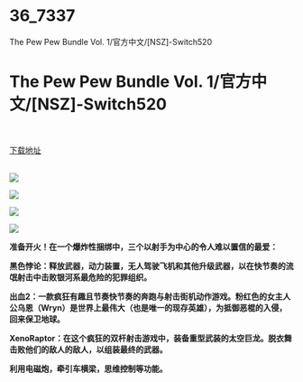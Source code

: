 # 36_7337
The Pew Pew Bundle Vol. 1/官方中文/[NSZ]-Switch520
# The Pew Pew Bundle Vol. 1/官方中文/[NSZ]-Switch520
 <br/></br>
[下载地址](https://www.switch520.cc/article/7337 "下载地址")
<br/></br>

<p><span><strong><img src="https://www.switch520.cc/muke_img/upload_art_editor_20201112-1_07e2c2b174565c6fe61de0a6ec55fed4.jpg"></strong></span></p>
<p><span><strong><img src="https://www.switch520.cc/muke_img/upload_art_editor_20201112-1_ad75586192f47cfecabd12cf0a79f7f9.jpg"></strong></span></p>
<p><span><strong><img src="https://www.switch520.cc/muke_img/upload_art_editor_20201112-1_a5aebce83ab5e7a7ab412bce22c44d50.jpg"></strong></span></p>
<p><span><strong><img src="https://www.switch520.cc/muke_img/upload_art_editor_20201112-1_22beeeda853be0b4fd77e73e7f7d503d.jpg"></strong></span></p>
<p></p>
<p><span><strong>准备开火！在一个爆炸性捆绑中，三个以射手为中心的令人难以置信的最爱：</strong></span></p>
<p><span><strong>黑色悖论：释放武器，动力装置，无人驾驶飞机和其他升级武器，以在快节奏的流氓射击中击败银河系最危险的犯罪组织。</strong></span></p>
<p></p>
<p><span><strong>出血2：一款疯狂有趣且节奏快节奏的奔跑与射击街机动作游戏。粉红色的女主人公乌恩（Wryn）是世界上最伟大（也是唯一的现存英雄），为抵御恶棍的入侵，回来保卫地球。</strong></span></p>
<p></p>
<p><span><strong>XenoRaptor：在这个疯狂的双杆射击游戏中，装备重型武装的太空巨龙。脱衣舞击败他们的敌人的敌人，以组装最终的武器。</strong></span></p>
<p><span><strong>利用电磁炮，牵引车横梁，思维控制等功能。</strong></span></p>
<p></p>
